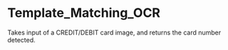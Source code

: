 # Template_Matching_OCR
Takes input of a CREDIT/DEBIT card image, and returns the card number detected.
